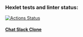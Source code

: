 ### Hexlet tests and linter status:
[![Actions Status](https://github.com/superpuper32/dom-react-redux-project-lvl4/workflows/hexlet-check/badge.svg)](https://github.com/superpuper32/dom-react-redux-project-lvl4/actions)

#### [Chat Slack Clone](https://dom-react-redux-project-lvl4-production-e781.up.railway.app/)